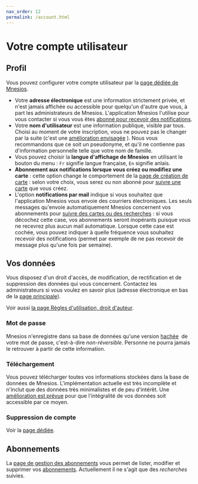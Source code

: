 ```yaml
---
nav_order: 12
permalink: /account.html
---
```


# Votre compte utilisateur

## Profil

Vous pouvez configurer votre compte utilisateur par la [page dédiée de Mnesios](https://www.mnesios.com/Identity/Account/Manage)<i class="intextlogo"></i>.

- Votre **adresse électronique** est une information strictement privée, et n'est jamais affichée ou accessible pour quelqu'un d'autre que vous, à part les administrateurs de Mnesios. L'application Mnesios l'utilise pour vous contacter si vous vous êtes [abonné pour recevoir des notifications](following.md).
- Votre **nom d'utilisateur** est une information publique, visible par tous. Choisi au moment de votre inscription, vous ne pouvez pas le changer par la suite (c'est une [amélioration envisagée](https://github.com/VoltanFr/memcheck/issues/381)&nbsp;<i class="fas fa-external-link-alt"></i>). Nous vous recommandons que ce soit un pseudonyme, et qu'il ne contienne pas d'information personnelle telle que votre nom de famille.
- Vous pouvez choisir la **langue d'affichage de Mnesios** en utilisant le bouton du menu : `Fr` signifie langue française, `En` signifie anlais.
- **Abonnement aux notifications lorsque vous créez ou modifiez une carte** : cette option change le comportement de la [page de création de carte](authoring.md) : selon votre choix, vous serez ou non abonné pour [suivre une carte](following.md#suivre-des-cartes) que vous créez.
- L'option **notifications par mail** indique si vous souhaitez que l'application Mnesios vous envoie des courriers électroniques. Les seuls messages qu'envoie automatiquement Mnesios concernent vos abonnements pour [suivre des cartes ou des recherches](following.md) : si vous décochez cette case, vos abonnements seront inopérants puisque vous ne recevrez plus aucun mail automatique. Lorsque cette case est cochée, vous pouvez indiquer à quelle fréquence vous souhaitez recevoir des notifications (permet par exemple de ne pas recevoir de message plus qu'une fois par semaine).

## Vos données

Vous disposez d'un droit d'accès, de modification, de rectification et de suppression des données qui vous concernent. Contactez les administrateurs si vous voulez en savoir plus (adresse électronique en bas de la [page principale](index.md)).

Voir aussi [la page Règles d'utilisation, droit d'auteur](rules.md).

### Mot de passe

Mnesios n'enregistre dans sa base de données qu'une version [hachée](https://fr.wikipedia.org/wiki/Fonction_de_hachage)&nbsp;<i class="fas fa-external-link-alt"></i> de votre mot de passe, c'est-à-dire _non-réversible_. Personne ne pourra jamais le retrouver à partir de cette information.

### Téléchargement

Vous pouvez télécharger toutes vos informations stockées dans la base de données de Mnesios. L'implémentation actuelle est très incomplète et n'inclut que des données très minimalistes et de peu d'intérêt. Une [amélioration est prévue](https://github.com/VoltanFr/memcheck/issues/160) pour que l'intégralité de vos données soit accessible par ce moyen.

### Suppression de compte

Voir la [page dédiée](delete-personal-data.md).

## Abonnements

La [page de gestion des abonnements](https://www.mnesios.com/Identity/Account/Manage/Subscriptions)<i class="intextlogo"></i> vous permet de lister, modifier et supprimer vos [abonnements](following.md). Actuellement il ne s'agit que des _recherches_ suivies.
